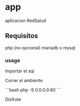 # app
aplicacion RedSalud

## Requisitos

php (no opcional)
mariadb o mysql

### usage
Importar el sql

Correr el ambiente

´´´bash
php -S 0.0.0.0:80
´´´

Disfrute
